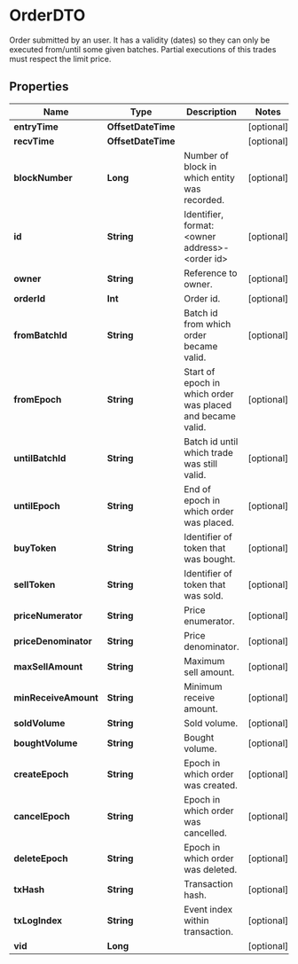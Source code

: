 

# OrderDTO

Order submitted by an user. It has a validity (dates) so they can only be executed from/until some given batches. Partial executions of this trades must respect the limit price.

## Properties

Name | Type | Description | Notes
------------ | ------------- | ------------- | -------------
**entryTime** | **OffsetDateTime** |  |  [optional]
**recvTime** | **OffsetDateTime** |  |  [optional]
**blockNumber** | **Long** | Number of block in which entity was recorded. |  [optional]
**id** | **String** | Identifier, format: &lt;owner address&gt;-&lt;order id&gt; |  [optional]
**owner** | **String** | Reference to owner. |  [optional]
**orderId** | **Int** | Order id. |  [optional]
**fromBatchId** | **String** | Batch id from which order became valid. |  [optional]
**fromEpoch** | **String** | Start of epoch in which order was placed and became valid. |  [optional]
**untilBatchId** | **String** | Batch id until which trade was still valid. |  [optional]
**untilEpoch** | **String** | End of epoch in which order was placed. |  [optional]
**buyToken** | **String** | Identifier of token that was bought. |  [optional]
**sellToken** | **String** | Identifier of token that was sold. |  [optional]
**priceNumerator** | **String** | Price enumerator. |  [optional]
**priceDenominator** | **String** | Price denominator. |  [optional]
**maxSellAmount** | **String** | Maximum sell amount. |  [optional]
**minReceiveAmount** | **String** | Minimum receive amount. |  [optional]
**soldVolume** | **String** | Sold volume. |  [optional]
**boughtVolume** | **String** | Bought volume. |  [optional]
**createEpoch** | **String** | Epoch in which order was created. |  [optional]
**cancelEpoch** | **String** | Epoch in which order was cancelled. |  [optional]
**deleteEpoch** | **String** | Epoch in which order was deleted. |  [optional]
**txHash** | **String** | Transaction hash. |  [optional]
**txLogIndex** | **String** | Event index within transaction. |  [optional]
**vid** | **Long** |  |  [optional]



